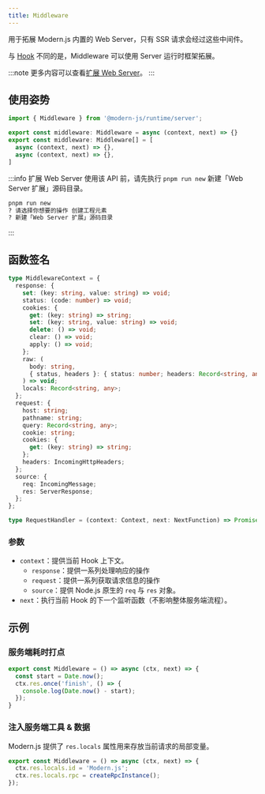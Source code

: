 ```yaml
---
title: Middleware
---
```


用于拓展 Modern.js 内置的 Web Server，只有 SSR 请求会经过这些中间件。

与 [Hook](/docs/apis/app/runtime/web-server/hook) 不同的是，Middleware 可以使用 Server 运行时框架拓展。

:::note
更多内容可以查看[扩展 Web Server](/docs/guides/advanced-features/web-server)。
:::

## 使用姿势

```ts
import { Middleware } from '@modern-js/runtime/server';

export const middleware: Middleware = async (context, next) => {}
export const middleware: Middleware[] = [
  async (context, next) => {},
  async (context, next) => {},
]
```

:::info 扩展 Web Server
使用该 API 前，请先执行 `pnpm run new` 新建「Web Server 扩展」源码目录。

```bash
pnpm run new
? 请选择你想要的操作 创建工程元素
? 新建「Web Server 扩展」源码目录
```
:::

## 函数签名

```ts
type MiddlewareContext = {
  response: {
    set: (key: string, value: string) => void;
    status: (code: number) => void;
    cookies: {
      get: (key: string) => string;
      set: (key: string, value: string) => void;
      delete: () => void;
      clear: () => void;
      apply: () => void;
    };
    raw: (
      body: string,
      { status, headers }: { status: number; headers: Record<string, any> },
    ) => void;
    locals: Record<string, any>;
  };
  request: {
    host: string;
    pathname: string;
    query: Record<string, any>;
    cookie: string;
    cookies: {
      get: (key: string) => string;
    };
    headers: IncomingHttpHeaders;
  };
  source: {
    req: IncomingMessage;
    res: ServerResponse;
  };
};

type RequestHandler = (context: Context, next: NextFunction) => Promise<void> | void;
```


### 参数

- `context`：提供当前 Hook 上下文。
  - `response`：提供一系列处理响应的操作
  - `request`：提供一系列获取请求信息的操作
  - `source`：提供 Node.js 原生的 `req` 与 `res` 对象。
- `next`：执行当前 Hook 的下一个监听函数（不影响整体服务端流程）。

## 示例

### 服务端耗时打点

```ts
export const Middleware = () => async (ctx, next) => {
  const start = Date.now();
  ctx.res.once('finish', () => {
    console.log(Date.now() - start);
  });
}
```

### 注入服务端工具 & 数据

Modern.js 提供了 `res.locals` 属性用来存放当前请求的局部变量。

```ts
export const Middleware = () => async (ctx, next) => {
  ctx.res.locals.id = 'Modern.js';
  ctx.res.locals.rpc = createRpcInstance();
});
```

